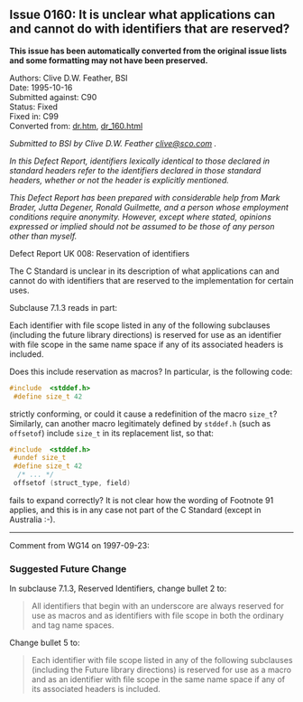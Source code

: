 ## Issue 0160: It is unclear what applications can and cannot do with identifiers that are reserved?

**This issue has been automatically converted from the original issue lists and some formatting may not have been preserved.**

Authors: Clive D.W. Feather, BSI  
Date: 1995-10-16  
Submitted against: C90  
Status: Fixed  
Fixed in: C99  
Converted from: [dr.htm](https://www.open-std.org/jtc1/sc22/wg14/www/docs/dr.htm), [dr_160.html](https://www.open-std.org/jtc1/sc22/wg14/www/docs/dr_160.html)

*Submitted to BSI by Clive D.W. Feather clive@sco.com .*

*In this Defect Report, identifiers lexically identical to those declared in
standard headers refer to the identifiers declared in those standard headers,
whether or not the header is explicitly mentioned.*

*This Defect Report has been prepared with considerable help from Mark Brader,
Jutta Degener, Ronald Guilmette, and a person whose employment conditions
require anonymity. However, except where stated, opinions expressed or implied
should not be assumed to be those of any person other than myself.*

Defect Report UK 008: Reservation of identifiers

The C Standard is unclear in its description of what applications can and cannot
do with identifiers that are reserved to the implementation for certain uses.

Subclause 7.1.3 reads in part:

Each identifier with file scope listed in any of the following subclauses
(including the future library directions) is reserved for use as an identifier
with file scope in the same name space if any of its associated headers is
included.

Does this include reservation as macros? In particular, is the following code:

```c
#include  <stddef.h>
 #define size_t 42
```

strictly conforming, or could it cause a redefinition of the macro `size_t`?
Similarly, can another macro legitimately defined by `stddef.h` (such as
`offsetof`) include `size_t` in its replacement list, so that:

```c
#include  <stddef.h>
 #undef size_t
 #define size_t 42
  /* ... */
 offsetof (struct_type, field)
```

fails to expand correctly? It is not clear how the wording of Footnote 91
applies, and this is in any case not part of the C Standard (except in Australia
:-).

---

Comment from WG14 on 1997-09-23:

### Suggested Future Change

In subclause 7.1.3, Reserved Identifiers, change bullet 2 to:

> All identifiers that begin with an underscore are always reserved for use as
> macros and as identifiers with file scope in both the ordinary and tag name
> spaces.

Change bullet 5 to:

> Each identifier with file scope listed in any of the following subclauses
> (including the Future library directions) is reserved for use as a macro and as
> an identifier with file scope in the same name space if any of its associated
> headers is included.
